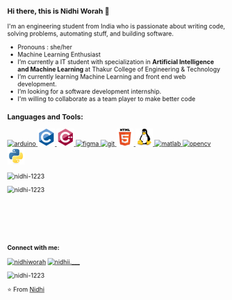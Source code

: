 ### Hi there, this is Nidhi Worah 👋

I'm an engineering student from India who is passionate about writing code, solving problems, automating stuff, and building software.
- Pronouns : she/her
- Machine Learning Enthusiast
- I’m currently a IT student with specialization in <b> Artificial Intelligence and Machine Learning </b> at Thakur College of Engineering & Technology
- I’m currently learning Machine Learning and front end web development. 
- I’m looking for a software development internship. 
- I'm willing to collaborate as a team player to make better code

<h3 align="left">Languages and Tools:</h3>
<p align="left"> <a href="https://www.arduino.cc/" target="_blank" rel="noreferrer"> <img src="https://cdn.worldvectorlogo.com/logos/arduino-1.svg" alt="arduino" width="40" height="40"/> </a>
<a href="https://www.cprogramming.com/" target="_blank" rel="noreferrer"> <img src="https://raw.githubusercontent.com/devicons/devicon/master/icons/c/c-original.svg" alt="c" width="40" height="40"/> </a> 
<a href="https://www.w3schools.com/cpp/" target="_blank" rel="noreferrer"> <img src="https://raw.githubusercontent.com/devicons/devicon/master/icons/cplusplus/cplusplus-original.svg" alt="cplusplus" width="40" height="40"/> </a> 
<a href="https://www.figma.com/" target="_blank" rel="noreferrer"> <img src="https://www.vectorlogo.zone/logos/figma/figma-icon.svg" alt="figma" width="40" height="40"/> </a> 
<a href="https://git-scm.com/" target="_blank" rel="noreferrer"> <img src="https://www.vectorlogo.zone/logos/git-scm/git-scm-icon.svg" alt="git" width="40" height="40"/> </a> 
<a href="https://www.w3.org/html/" target="_blank" rel="noreferrer"> <img src="https://raw.githubusercontent.com/devicons/devicon/master/icons/html5/html5-original-wordmark.svg" alt="html5" width="40" height="40"/> </a> 
<a href="https://www.linux.org/" target="_blank" rel="noreferrer"> <img src="https://raw.githubusercontent.com/devicons/devicon/master/icons/linux/linux-original.svg" alt="linux" width="40" height="40"/> </a>
<a href="https://www.mathworks.com/" target="_blank" rel="noreferrer"> <img src="https://upload.wikimedia.org/wikipedia/commons/2/21/Matlab_Logo.png" alt="matlab" width="40" height="40"/> </a> 
<a href="https://opencv.org/" target="_blank" rel="noreferrer"> <img src="https://www.vectorlogo.zone/logos/opencv/opencv-icon.svg" alt="opencv" width="40" height="40"/> </a>
<a href="https://www.python.org" target="_blank" rel="noreferrer"> <img src="https://raw.githubusercontent.com/devicons/devicon/master/icons/python/python-original.svg" alt="python" width="40" height="40"/> </a> </p>

<p><img align="center" src="https://github-readme-streak-stats.herokuapp.com/?user=nidhi-1223&" alt="nidhi-1223" /></p>

<p><img align="left" src="https://github-readme-stats.vercel.app/api/top-langs?username=nidhi-1223&show_icons=true&locale=en&layout=compact" alt="nidhi-1223" /></p>
<br><br><br><br><br><br><br>

<p align="left"><b>Connect with me:</b></p>
<p align="left">
<a href="https://www.linkedin.com/in/nidhi-worah-85550b212/" target="blank"><img align="center" src="https://raw.githubusercontent.com/rahuldkjain/github-profile-readme-generator/master/src/images/icons/Social/linked-in-alt.svg" alt="nidhiworah" height="30" width="40" /></a>
<a href="https://instagram.com/nidhii.___" target="blank"><img align="center" src="https://raw.githubusercontent.com/rahuldkjain/github-profile-readme-generator/master/src/images/icons/Social/instagram.svg" alt="nidhii.___" height="30" width="40" /></a>
</p>

<p align="left"> <img src="https://komarev.com/ghpvc/?username=nidhi-1223&label=Profile%20views&color=0e75b6&style=flat" alt="nidhi-1223" /> </p>




⭐️ From [Nidhi](https://github.com/Nidhi-1223)
